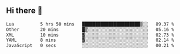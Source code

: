 ## Hi there 👋
<!--START_SECTION:waka-->

```txt
Lua          5 hrs 50 mins   ██████████████████████▒░░   89.37 %
Other        20 mins         █▒░░░░░░░░░░░░░░░░░░░░░░░   05.16 %
XML          10 mins         ▓░░░░░░░░░░░░░░░░░░░░░░░░   02.73 %
YAML         8 mins          ▓░░░░░░░░░░░░░░░░░░░░░░░░   02.14 %
JavaScript   0 secs          ░░░░░░░░░░░░░░░░░░░░░░░░░   00.21 %
```

<!--END_SECTION:waka-->
